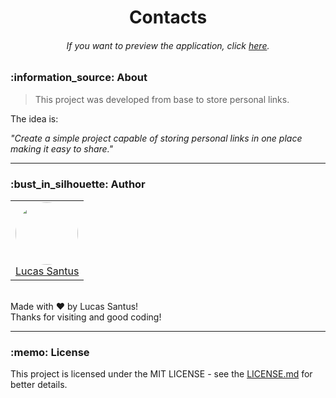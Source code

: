 <h1 align="center">Contacts</h1>

<h6 align="center"> 
	If you want to preview the application, click <a href="https://contact-me-ls.netlify.app">here</a>.
</h6>

<h3 id="sobre">:information_source: About</h3>

> This project was developed from base to store personal links. 

The idea is:

_"Create a simple project capable of storing personal links in one place making it easy to share."_

--------------------------------------------------------------------------------------

<h3 id="autor">:bust_in_silhouette: Author</h3>

<table>
	<tr>
		<td>
			<div> 
				<a href="https://github.com/LucasSantus">
					<img style="border-radius: 50%;" src="https://github.com/LucasSantus.png" width="100px;" alt=""/>
					<br />
					Lucas Santus
				</a>
			</div>
		</td>
	</tr>
</table>
<br />
Made with ❤️ by Lucas Santus!<br />
Thanks for visiting and good coding!<br />

--------------------------------------------------------------------------------------

<h3 id="license">:memo: License</h3>

This project is licensed under the MIT LICENSE - see the [LICENSE.md](https://github.com/LucasSantus/contact-me/blob/master/LICENSE) for better details.